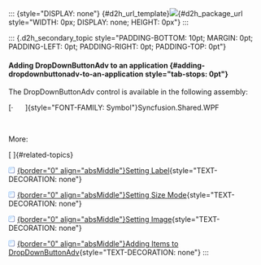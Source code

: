 ::: {style="DISPLAY: none"}
[](ms-xhelp:///?Id=d2h_url_template){#d2h_url_template}![](!package_url!){#d2h_package_url style="WIDTH: 0px; DISPLAY: none; HEIGHT: 0px"}
:::

::: {.d2h_secondary_topic style="PADDING-BOTTOM: 10pt; MARGIN: 0pt; PADDING-LEFT: 0pt; PADDING-RIGHT: 0pt; PADDING-TOP: 0pt"}
#### Adding DropDownButtonAdv to an application {#adding-dropdownbuttonadv-to-an-application style="tab-stops: 0pt"}

The DropDownButtonAdv control is available in the following assembly:

[·      ]{style="FONT-FAMILY: Symbol"}Syncfusion.Shared.WPF

 

More:

[ ]{#related-topics}

[![](button.gif){border="0" align="absMiddle"}Setting Label](ms-xhelp:///?Id=1b61cd7f-5a59-4a04-9f2a-7d7b10ed4a1d){style="TEXT-DECORATION: none"}

[![](button.gif){border="0" align="absMiddle"}Setting Size Mode](ms-xhelp:///?Id=9e16bfef-b72f-4a0f-a137-1efb319fd7a7){style="TEXT-DECORATION: none"}

[![](button.gif){border="0" align="absMiddle"}Setting Image](ms-xhelp:///?Id=038d74b5-2325-4f6a-afd8-1762d2d54054){style="TEXT-DECORATION: none"}

[![](button.gif){border="0" align="absMiddle"}Adding Items to DropDownButtonAdv](ms-xhelp:///?Id=0d48b013-9ab1-4abd-9a16-4e8c6e3b6433){style="TEXT-DECORATION: none"}
:::
